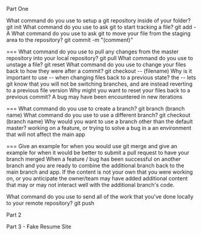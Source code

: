 Part One

What command do you use to setup a git repository inside of your folder? 
git init
What command do you use to ask git to start tracking a file? 
git add -A
What command do you use to ask git to move your file from the staging area to the repository?
git commit -m "(comment)"

===
What command do you use to pull any changes from the master repository into your local repository?
git pull
What command do you use to unstage a file?
git reset
What command do you use to change your files back to how they were after a commit?
git checkout -- (filename)
Why is it important to use -- when changing files back to a previous state?
the -- lets git know that you will not be switching branches, and are instead reverting to a previous file version
Why might you want to reset your files back to a previous commit?
A bug may have been encountered in new iterations

===
What command do you use to create a branch?
git branch (branch name)
What command do you use to use a different branch?
git checkout (branch name)
Why would you want to use a branch other than the default master?
working on a feature, or trying to solve a bug in a an environment that will not affect the main app

===
Give an example for when you would use git merge and give an example for when it would be better to submit a pull request to have your branch merged
When a feature / bug has been successful on another branch and you are ready to combine the additional branch back to the main branch and app. If the content is not your own that you were working on, or you anticipate the owner/team may have added additional content that may or may not interact well with the additional branch's code.

What command do you use to send all of the work that you've done locally to your remote repository?
git push

Part 2

Part 3 - Fake Resume Site

